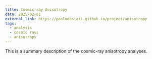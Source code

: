 ```yaml
---
title: Cosmic-ray Anisotropy
date: 2025-02-01
external_link: https://paolodesiati.github.io/project/anisotropy
tags:
  - analysis
  - cosmic rays
  - anisotropy
---
```


This is a summary description of the cosmic-ray anisotropy analyses.

<!--more-->
